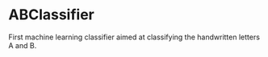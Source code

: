 # ABClassifier
First machine learning classifier aimed at classifying the handwritten letters A and B.
